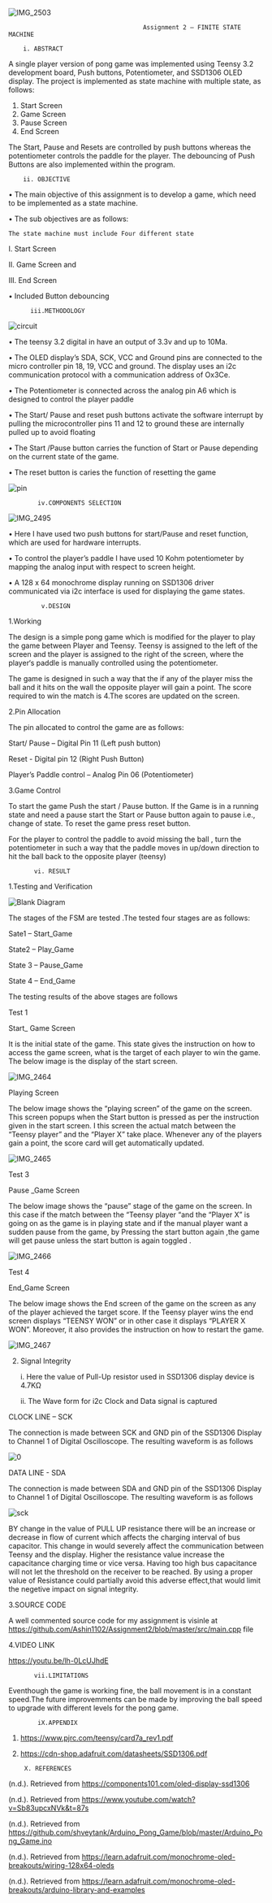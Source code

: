                                             
  ![IMG_2503](https://user-images.githubusercontent.com/53546301/69683549-0b9ecd80-111a-11ea-96f9-b2a1eefb8fdd.jpg)
                                            
                                            
                                            
                                         Assignment 2 – FINITE STATE MACHINE
 
        i. ABSTRACT


A single player version of pong game was implemented using Teensy 3.2 development board, Push buttons, Potentiometer, and SSD1306 OLED display.
The project is implemented as state machine with multiple state, as follows:
1.	Start Screen
2.	Game Screen  
3. Pause Screen
4.	End Screen

The Start, Pause and Resets are controlled by push buttons whereas the potentiometer controls the paddle for the player.
The debouncing of Push Buttons are also implemented within the program.


        ii. OBJECTIVE

•	The main objective of this assignment is to develop a game, which need to be implemented as a state machine.

•	The sub objectives are as follows:

    The state machine must include Four different state
     
I.	Start Screen

II.	Game Screen and

III.	End Screen

•	Included Button debouncing 




          iii.METHODOLOGY
          
          

  ![circuit](https://user-images.githubusercontent.com/53546301/69624368-7106a600-10a9-11ea-9371-55554e8b4444.jpg)
 
•	The teensy 3.2 digital in have an output of 3.3v and up to 10Ma.

•	The OLED display’s SDA, SCK, VCC and Ground pins are connected to the micro controller pin 18, 19, VCC and ground. The display uses an   i2c communication protocol with a communication address of Ox3Ce.

•	The Potentiometer is connected across the analog pin A6 which is designed to control the player paddle

•	The  Start/ Pause and reset push buttons activate the software interrupt by pulling the microcontroller pins 11 and 12 to ground these   are internally pulled up to avoid floating

•	The Start /Pause button carries the function of Start or Pause depending on the current state of the game.

•	The reset button is caries the function of resetting the game

   ![pin](https://user-images.githubusercontent.com/53546301/69624375-72d06980-10a9-11ea-88b0-a2b98a82e587.jpg)


            iv.COMPONENTS SELECTION
            

  ![IMG_2495](https://user-images.githubusercontent.com/53546301/69625575-bdeb7c00-10ab-11ea-97c3-cc0afb2683f8.JPG)
   

•	Here I have used two push buttons for start/Pause and reset function, which are used for hardware interrupts. 

•	To control the player’s paddle I have used 10 Kohm potentiometer by mapping the analog input with respect to screen height.

•	A 128 x 64 monochrome display running on SSD1306 driver communicated via i2c interface is used for displaying the game states.


             v.DESIGN 


1.Working


The design is a simple pong game which is modified for the player to play the game between Player and Teensy. Teensy is assigned to the left of the screen and the player is assigned to the right of the screen, where the player‘s paddle is manually controlled using the potentiometer. 

The game is designed in such a way that the if any of the player miss the ball and it hits on the wall the opposite player will gain a point. The score required to win the match is 4.The scores are updated on the screen.


2.Pin Allocation


The pin allocated to control the game are as follows:

Start/ Pause – Digital Pin 11 (Left push button)

Reset - Digital pin 12 (Right Push Button)

Player’s Paddle control – Analog Pin 06 (Potentiometer)

3.Game Control


To start the game Push the start / Pause button. If the Game is in a running state and need a pause start the Start or Pause button again to pause i.e., change of state. To reset the game press reset button.

 For the player to control the paddle to avoid missing the ball , turn the potentiometer in such a way that the paddle moves in up/down direction to hit the ball back to the opposite player (teensy)
 

           vi. RESULT

1.Testing and Verification


  ![Blank Diagram](https://user-images.githubusercontent.com/53546301/69626899-72869d00-10ae-11ea-8b7a-5923be0353cd.jpeg)

The stages of the FSM are tested .The tested four stages are as follows:

Sate1 – Start_Game

State2 – Play_Game

State 3 – Pause_Game

State 4 – End_Game

The testing results of the above stages are follows



Test 1


Start_ Game  Screen




It is the initial state of the game. This state gives the instruction on how to access the game screen, what is the target of each player to win the game. The below image is the display of the start screen.


![IMG_2464](https://user-images.githubusercontent.com/53546301/69678413-60d2e300-110a-11ea-8c7d-fd4e29afd349.JPG)


Playing Screen


The below image shows the “playing screen” of the game on the screen. This screen popups when the Start button is pressed as per the instruction given in the start screen. I this screen the actual match between the “Teensy player” and the “Player X” take place. Whenever any of the players gain a point, the score card will get automatically updated. 


![IMG_2465](https://user-images.githubusercontent.com/53546301/69678469-7ea04800-110a-11ea-8a19-4cebfd1eafc4.JPG)

Test 3

Pause _Game Screen


The below image shows the “pause” stage of the game on the screen. In this case if the match between the “Teensy player “and the “Player X” is going on as the game is in playing state and if the manual player want a sudden pause from the game, by Pressing the start  button again ,the game will get pause unless the start button is again toggled .

![IMG_2466](https://user-images.githubusercontent.com/53546301/69678489-92e44500-110a-11ea-8e88-e9ab6c9f002e.JPG)

Test 4

End_Game  Screen



The below image shows the End screen of the game on the screen as any of the player achieved the target score. If the Teensy player wins the end screen displays “TEENSY WON” or in other case it displays “PLAYER X WON”. Moreover, it also provides the instruction on how to restart the game.


![IMG_2467](https://user-images.githubusercontent.com/53546301/69678544-c1fab680-110a-11ea-8a05-1dee4fbc1ae7.JPG)



2. Signal Integrity


   i.	Here the value of Pull-Up resistor used in SSD1306 display device is 4.7KΩ 

   ii.	The Wave form  for i2c  Clock and Data signal is captured

CLOCK LINE – SCK

The connection is made between SCK and GND pin of the SSD1306 Display to Channel 1 of Digital Oscilloscope. The resulting waveform is as follows

 ![0](https://user-images.githubusercontent.com/53546301/69634211-a1a10c80-10b6-11ea-87ba-2bd20a77cc50.jpg)



DATA LINE - SDA

The connection is made between SDA and GND pin of the SSD1306 Display to Channel 1 of Digital Oscilloscope. The resulting waveform is as follows


![sck](https://user-images.githubusercontent.com/53546301/69634284-c85f4300-10b6-11ea-9e6f-20ca1b79a420.jpg)





BY change in the value of PULL UP resistance there will be an increase or decrease in flow of current which affects  the charging  interval of bus capacitor. This change in  would severely affect the communication between Teensy and the display. Higher the resistance value increase the capacitance charging time or vice versa. Having too high bus capacitance will not let the threshold on the receiver to be reached. By using a proper value of Resistance could partially avoid this adverse effect,that would limit the negetive impact on signal integrity.


3.SOURCE CODE

A well commented source code for my assignment is visinle at https://github.com/Ashin1102/Assignment2/blob/master/src/main.cpp file

4.VIDEO LINK

  https://youtu.be/lh-0LcUJhdE

           vii.LIMITATIONS
           
  Eventhough the game is working fine, the ball movement is in a constant speed.The future improvemments can be made by improving the ball speed to upgrade with different levels for the pong game.
  
            iX.APPENDIX
        
  1. https://www.pjrc.com/teensy/card7a_rev1.pdf
  2. https://cdn-shop.adafruit.com/datasheets/SSD1306.pdf


          X. REFERENCES
          
(n.d.). Retrieved from https://components101.com/oled-display-ssd1306

(n.d.). Retrieved from https://www.youtube.com/watch?v=Sb83upcxNVk&t=87s

(n.d.). Retrieved from https://github.com/shveytank/Arduino_Pong_Game/blob/master/Arduino_Pong_Game.ino

(n.d.). Retrieved from https://learn.adafruit.com/monochrome-oled-breakouts/wiring-128x64-oleds

(n.d.). Retrieved from https://learn.adafruit.com/monochrome-oled-breakouts/arduino-library-and-examples

